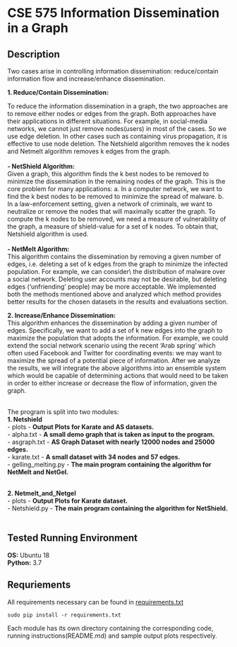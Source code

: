 # CSE 575 Information Dissemination in a Graph

## Description
Two cases arise in controlling information dissemination: reduce/contain information flow and increase/enhance dissemination.<br />

**1. Reduce/Contain Dissemination:**

To reduce the information dissemination in a graph, the two approaches are to remove either nodes or edges from the graph. Both approaches have their applications in different situations.
For example, in social-media networks, we cannot just remove nodes(users) in most of the cases. So we use edge deletion. In other cases such as containing virus propagation, it is effective to use
node deletion. The Netshield algorithm removes the k nodes and Netmelt algorithm removes k edges from the graph.<br /><br />
        **- NetShield Algorithm:**<br />
            Given a graph, this algorithm finds the k best nodes to be removed to minimize the dissemination in the remaining nodes of the graph.
            This is the core problem for many applications:
                a. In a computer network, we want to find the k best nodes to be removed to minimize the spread of malware.
                b. In a law-enforcement setting, given a network of criminals, we want to neutralize or remove the nodes that will maximally scatter the graph.
            To compute the k nodes to be removed, we need a measure of vulnerability of the graph, a measure of shield-value for a set of k nodes. To obtain that, Netshield algorithm is used.<br /><br />
        **- NetMelt Algorithm:**<br />
            This algorithm contains the dissemination by removing a given number of edges, i.e. deleting a set of k edges from the graph to minimize the infected population. For example, we can consider\ the distribution of malware over a social network. Deleting user accounts may not be desirable, but deleting edges (‘unfriending’ people) may be more acceptable. We implemented both the methods mentioned above and analyzed which method provides better results for the chosen datasets in the results and evaluations section.<br />


**2. Increase/Enhance Dissemination:**<br />
This algorithm enhances the dissemination by adding a given number of edges. Specifically, we want to add a set of k new edges into the graph to maximize the population that adopts the information. For example, we could extend the social network scenario using the recent ‘Arab spring’ which often used Facebook and Twitter for coordinating events: we may want to maximize the spread of a potential piece of information.
After we analyze the results, we will integrate the above algorithms into an ensemble system which would be capable of determining actions that would need to be taken in order to either increase or decrease the flow of information, given the graph.<br /><br />


The program is split into two modules:<br />
**1. Netshield**<br />
    - plots - 
    **Output Plots for Karate and AS datasets.** <br />
    - alpha.txt - 
    **A small demo graph that is taken as input to the program.** <br />
    - asgraph.txt - 
    **AS Graph Dataset with nearly 12000 nodes and 25000 edges.**<br />
    - karate.txt - 
    **A small dataset with 34 nodes and 57 edges.**<br />
    - gelling_melting.py - 
    **The main program containing the algorithm for NetMelt and NetGel.**<br /><br />
    
    
**2. Netmelt_and_Netgel**<br />
    - plots - 
    **Output Plots for Karate dataset.** <br />
    - Netshield.py - 
    **The main program containing the algorithm for NetShield.**<br /><br />

## Tested Running Environment
**OS:** Ubuntu 18<br />
**Python:** 3.7

## Requriements
All requirements necessary can be found in [requirements.txt](requirements.txt)

```
sudo pip install -r requirements.txt
```

Each module has its own directory containing the corresponding code, running instructions(README.md) and sample output plots respectively.

